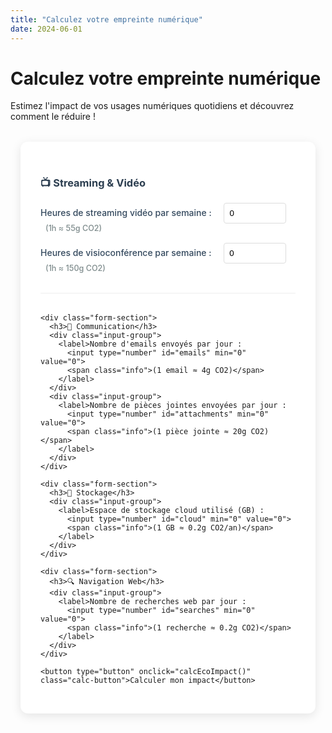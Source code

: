 ```yaml
---
title: "Calculez votre empreinte numérique"
date: 2024-06-01
---
```


# Calculez votre empreinte numérique

Estimez l'impact de vos usages numériques quotidiens et découvrez comment le réduire !

<div class="calculator-container">
  <form id="eco-calc-form" class="eco-calc-form">
    <div class="form-section">
      <h3>📺 Streaming & Vidéo</h3>
      <div class="input-group">
        <label>Heures de streaming vidéo par semaine :
          <input type="number" id="streaming" min="0" value="0">
          <span class="info">(1h ≈ 55g CO2)</span>
        </label>
      </div>
      <div class="input-group">
        <label>Heures de visioconférence par semaine :
          <input type="number" id="visio" min="0" value="0">
          <span class="info">(1h ≈ 150g CO2)</span>
        </label>
      </div>
    </div>

    <div class="form-section">
      <h3>📧 Communication</h3>
      <div class="input-group">
        <label>Nombre d'emails envoyés par jour :
          <input type="number" id="emails" min="0" value="0">
          <span class="info">(1 email ≈ 4g CO2)</span>
        </label>
      </div>
      <div class="input-group">
        <label>Nombre de pièces jointes envoyées par jour :
          <input type="number" id="attachments" min="0" value="0">
          <span class="info">(1 pièce jointe ≈ 20g CO2)</span>
        </label>
      </div>
    </div>

    <div class="form-section">
      <h3>💾 Stockage</h3>
      <div class="input-group">
        <label>Espace de stockage cloud utilisé (GB) :
          <input type="number" id="cloud" min="0" value="0">
          <span class="info">(1 GB ≈ 0.2g CO2/an)</span>
        </label>
      </div>
    </div>

    <div class="form-section">
      <h3>🔍 Navigation Web</h3>
      <div class="input-group">
        <label>Nombre de recherches web par jour :
          <input type="number" id="searches" min="0" value="0">
          <span class="info">(1 recherche ≈ 0.2g CO2)</span>
        </label>
      </div>
    </div>

    <button type="button" onclick="calcEcoImpact()" class="calc-button">Calculer mon impact</button>
  </form>

  <div id="eco-calc-result" class="eco-calc-result">
    <div id="result-content" style="display: none;">
      <h2>Votre empreinte numérique</h2>
      <div class="result-grid">
        <div class="result-card">
          <h3>Impact Hebdomadaire</h3>
          <div id="weekly-impact" class="impact-value">0 kg CO2</div>
        </div>
        <div class="result-card">
          <h3>Impact Annuel</h3>
          <div id="yearly-impact" class="impact-value">0 kg CO2</div>
        </div>
        <div class="result-card">
          <h3>Équivalent en km en voiture</h3>
          <div id="car-equivalent" class="impact-value">0 km</div>
        </div>
      </div>

      <div class="recommendations">
        <h3>Recommandations pour réduire votre impact</h3>
        <div id="recommendations-list"></div>
      </div>
    </div>
  </div>
</div>

<style>
.calculator-container {
  max-width: 800px;
  margin: 2rem auto;
  padding: 0 1rem;
}

.eco-calc-form {
  background: #fff;
  border-radius: 12px;
  box-shadow: 0 4px 16px rgba(0,0,0,0.1);
  padding: 2rem;
}

.form-section {
  margin-bottom: 2rem;
  padding-bottom: 1rem;
  border-bottom: 1px solid #eee;
}

.form-section h3 {
  margin-bottom: 1rem;
  color: #2c3e50;
}

.input-group {
  margin-bottom: 1rem;
}

.input-group label {
  display: block;
  margin-bottom: 0.5rem;
  font-weight: 500;
  color: #34495e;
}

.input-group input {
  width: 100px;
  padding: 0.5rem;
  border: 1px solid #ddd;
  border-radius: 4px;
  margin-left: 1rem;
}

.info {
  font-size: 0.9em;
  color: #7f8c8d;
  margin-left: 0.5rem;
}

.calc-button {
  background: #2ecc71;
  color: #fff;
  border: none;
  border-radius: 6px;
  padding: 1rem 2rem;
  font-size: 1.1em;
  font-weight: 600;
  cursor: pointer;
  transition: background 0.2s;
  width: 100%;
  margin-top: 1rem;
}

.calc-button:hover {
  background: #27ae60;
}

.eco-calc-result {
  margin-top: 2rem;
  text-align: center;
}

.result-grid {
  display: grid;
  grid-template-columns: repeat(auto-fit, minmax(200px, 1fr));
  gap: 1rem;
  margin: 2rem 0;
}

.result-card {
  background: #f8f9fa;
  padding: 1.5rem;
  border-radius: 8px;
  box-shadow: 0 2px 8px rgba(0,0,0,0.05);
}

.impact-value {
  font-size: 1.5em;
  font-weight: bold;
  color: #2ecc71;
  margin-top: 0.5rem;
}

.recommendations {
  background: #f8f9fa;
  padding: 1.5rem;
  border-radius: 8px;
  margin-top: 2rem;
  text-align: left;
}

.recommendations h3 {
  color: #2c3e50;
  margin-bottom: 1rem;
}

#recommendations-list {
  display: grid;
  gap: 1rem;
}

.recommendation-item {
  display: flex;
  align-items: start;
  gap: 1rem;
  padding: 1rem;
  background: white;
  border-radius: 6px;
  box-shadow: 0 2px 4px rgba(0,0,0,0.05);
}

.recommendation-item i {
  color: #2ecc71;
  font-size: 1.2em;
}
</style>

<script>
function calcEcoImpact() {
  // Récupération des valeurs
  const streaming = parseFloat(document.getElementById('streaming').value) || 0;
  const visio = parseFloat(document.getElementById('visio').value) || 0;
  const emails = parseFloat(document.getElementById('emails').value) || 0;
  const attachments = parseFloat(document.getElementById('attachments').value) || 0;
  const cloud = parseFloat(document.getElementById('cloud').value) || 0;
  const searches = parseFloat(document.getElementById('searches').value) || 0;

  // Calculs
  const weeklyImpact = (
    (streaming * 55) + // streaming
    (visio * 150) + // visioconférence
    (emails * 7 * 4) + // emails (par jour * 7 jours)
    (attachments * 7 * 20) + // pièces jointes
    (cloud * 0.2 / 52) + // stockage cloud (annuel / 52 semaines)
    (searches * 7 * 0.2) // recherches web
  ) / 1000; // Conversion en kg

  const yearlyImpact = weeklyImpact * 52;
  const carEquivalent = yearlyImpact * 100; // 1kg CO2 ≈ 100km en voiture

  // Affichage des résultats
  document.getElementById('weekly-impact').textContent = weeklyImpact.toFixed(2) + ' kg CO2';
  document.getElementById('yearly-impact').textContent = yearlyImpact.toFixed(2) + ' kg CO2';
  document.getElementById('car-equivalent').textContent = carEquivalent.toFixed(0) + ' km';

  // Génération des recommandations
  const recommendations = [];
  
  if (streaming > 10) {
    recommendations.push({
      icon: '📺',
      text: 'Réduisez votre temps de streaming en privilégiant la qualité 720p au lieu de 1080p'
    });
  }
  
  if (emails > 20) {
    recommendations.push({
      icon: '📧',
      text: 'Nettoyez régulièrement votre boîte mail et désabonnez-vous des newsletters inutiles'
    });
  }
  
  if (attachments > 5) {
    recommendations.push({
      icon: '📎',
      text: 'Compressez vos pièces jointes avant de les envoyer'
    });
  }
  
  if (cloud > 50) {
    recommendations.push({
      icon: '💾',
      text: 'Nettoyez votre stockage cloud en supprimant les fichiers inutiles'
    });
  }
  
  if (searches > 30) {
    recommendations.push({
      icon: '🔍',
      text: 'Utilisez des mots-clés précis dans vos recherches pour réduire le nombre de requêtes'
    });
  }

  // Affichage des recommandations
  const recommendationsList = document.getElementById('recommendations-list');
  recommendationsList.innerHTML = recommendations.map(rec => `
    <div class="recommendation-item">
      <span>${rec.icon}</span>
      <span>${rec.text}</span>
    </div>
  `).join('');

  // Afficher les résultats
  document.getElementById('result-content').style.display = 'block';
}
</script> 